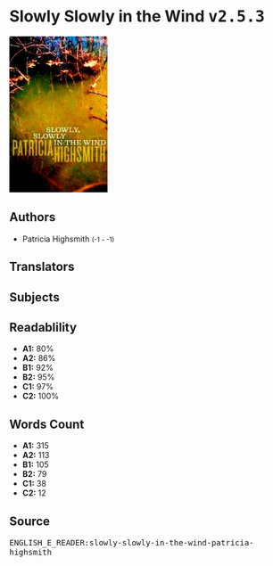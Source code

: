 # Slowly Slowly in the Wind <kbd>v2.5.3</kbd>

![](./cover.medium.jpg "")

## Authors


 - Patricia Highsmith <small>(-1 - -1)</small>

## Translators



## Subjects



## Readablility


 - **A1:** 80%
 - **A2:** 86%
 - **B1:** 92%
 - **B2:** 95%
 - **C1:** 97%
 - **C2:** 100%

## Words Count


 - **A1:** 315
 - **A2:** 113
 - **B1:** 105
 - **B2:** 79
 - **C1:** 38
 - **C2:** 12

## Source


<kbd>ENGLISH_E_READER:slowly-slowly-in-the-wind-patricia-highsmith</kbd>
